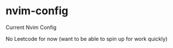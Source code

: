 # nvim-config
Current Nvim Config

No Leetcode for now (want to be able to spin up for work quickly)
